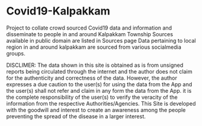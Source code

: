 # Covid19-Kalpakkam
Project to collate crowd sourced Covid19 data and information and disseminate to people in and around Kalpakkam Township
Sources available in public domain are listed in Sources page
Data pertaining to local region in and around kalpakkam are sourced from various socialmedia groups.

DISCLIMER:
The data shown in this site is obtained as is from unsigned reports being circulated through the internet and the author does not claim for the authenticity and correctness of the data. However, the author expresses a due caution to the user(s) for using the data from the App and the user(s) shall not refer and claim in any form the data from the App. it is the complete responsibility of the user(s) to verify the veracity of the information from the respective Authorities/Agencies. This Site is developed with the goodwill and interest to create an awareness among the people preventing the spread of the disease in a larger interest.
